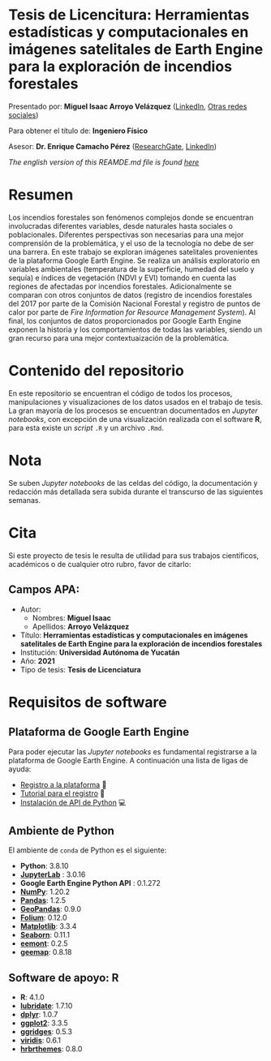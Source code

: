 # Tesis de Licencitura: Herramientas estadísticas y computacionales en imágenes satelitales de Earth Engine para la exploración de incendios forestales

Presentado por: **Miguel Isaac Arroyo Velázquez** ([LinkedIn](www.linkedin.com/in/isaacarroyov), [Otras redes sociales](https://linktr.ee/unisaacarroyov))

Para obtener el título de: **Ingeniero Físico**

Asesor: **Dr. Enrique Camacho Pérez** ([ResearchGate](https://www.researchgate.net/profile/Enrique-Camacho-Perez), [LinkedIn](https://www.linkedin.com/in/ekamacho/))

_The english version of this REAMDE.md file is found [here](https://github.com/isaacarroyov/thesis_undergrad/blob/main/readme_en.md)_

# Resumen
Los incendios forestales son fenómenos complejos donde se encuentran involucradas diferentes  variables, desde naturales hasta sociales o poblacionales. 
Diferentes perspectivas son necesarias para una mejor comprensión de la problemática, y el uso de la tecnología no debe de ser una barrera. En este trabajo se exploran 
imágenes satelitales provenientes de la plataforma Google Earth Engine. Se realiza un análisis exploratorio en variables ambientales (temperatura de 
la superficie, humedad del suelo y sequía) e índices de vegetación (NDVI y EVI) tomando en cuenta las regiones de afectadas por incendios forestales. 
Adicionalmente se comparan con otros conjuntos de datos (registro de incendios forestales del 2017 por parte de la Comisión Nacional Forestal y 
registro de puntos de calor por parte de _Fire Information for Resource Management System_). Al final, los conjuntos de datos proporcionados por 
Google Earth Engine exponen la historia y los comportamientos de todas las variables, siendo un gran recurso para una mejor contextuaización 
de la problemática.

# Contenido del repositorio
En este repositorio se encuentran el código de todos los procesos, manipulaciones y visualizaciones de los datos usados en el trabajo de tesis. 
La gran mayoría de los procesos se encuentran documentados en _Jupyter notebooks_, con excepción de una visualización realizada con el software 
**R**, para esta existe un _script_ `.R` y un archivo `.Rmd`.

# Nota
Se suben _Jupyter notebooks_ de las celdas del código, la documentación y redacción más detallada sera subida durante el transcurso de las siguientes 
semanas.

# Cita
Si este proyecto de tesis le resulta de utilidad para sus trabajos científicos, académicos o de cualquier otro rubro, favor de citarlo:

## Campos APA:
* Autor:
    * Nombres: **Miguel Isaac**
    * Apellidos: **Arroyo Velázquez**
* Título: **Herramientas estadísticas y computacionales en imágenes satelitales de Earth Engine para la exploración de incendios forestales**
* Institución: **Universidad Autónoma de Yucatán**
* Año: **2021**
* Tipo de tesis: **Tesis de Licenciatura**




# Requisitos de software

## Plataforma de Google Earth Engine
Para poder ejecutar las _Jupyter notebooks_ es fundamental registrarse a la plataforma de Google Earth Engine. A continuación una lista de ligas
de ayuda:

* [Registro a la plataforma](https://earthengine.google.com/signup/) :pencil:
* [Tutorial para el registro](https://www.instagram.com/tv/CRkZ3tHD8CY/?utm_source=ig_web_copy_link) :movie_camera:
* [Instalación de API de Python](https://developers.google.com/earth-engine/guides/python_install) :computer:

## Ambiente de Python
El ambiente de `conda` de Python es el siguiente:

* **Python**: 3.8.10
* [**JupyterLab**](https://jupyter.org/install) : 3.0.16
* **Google Earth Engine Python API** : 0.1.272
* [**NumPy**](https://numpy.org/install/): 1.20.2
* [**Pandas**](https://pandas.pydata.org/getting_started.html): 1.2.5
* [**GeoPandas**](https://geopandas.org/en/stable/getting_started.html): 0.9.0
* [**Folium**](https://python-visualization.github.io/folium/installing.html#installation): 0.12.0
* [**Matplotlib**](https://matplotlib.org/stable/index.html#): 3.3.4
* [**Seaborn**](https://seaborn.pydata.org/installing.html): 0.11.1
* [**eemont**](https://eemont.readthedocs.io/en/latest/): 0.2.5
* [**geemap**](https://geemap.org/installation/): 0.8.18

## Software de apoyo: R
* **R**: 4.1.0
* **[lubridate](https://lubridate.tidyverse.org)**: 1.7.10
* **[dplyr](https://dplyr.tidyverse.org)**: 1.0.7
* **[ggplot2](https://ggplot2.tidyverse.org)**: 3.3.5
* **[ggridges](https://cran.r-project.org/web/packages/ggridges/vignettes/introduction.html)**:  0.5.3
* **[viridis](https://cran.r-project.org/web/packages/viridis/vignettes/intro-to-viridis.html)**: 0.6.1
* **[hrbrthemes](https://github.com/hrbrmstr/hrbrthemes)**: 0.8.0